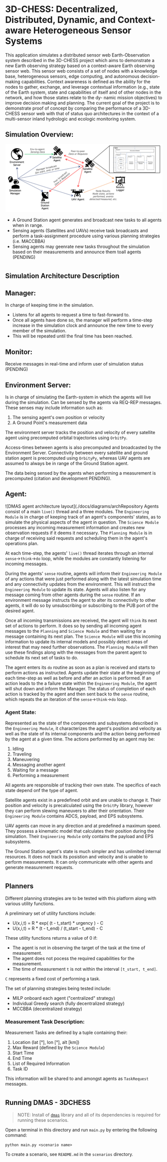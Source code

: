 #   3D-CHESS: Decentralized, Distributed, Dynamic, and Context-aware Heterogeneous Sensor Systems

This application simulates a distributed sensor web Earth-Observation system described in the
3D-CHESS project which aims to demonstrate a new Earth
observing strategy based on a context-aware Earth observing
sensor web. This sensor web consists of a set of nodes with a
knowledge base, heterogeneous sensors, edge computing,
and autonomous decision-making capabilities. Context
awareness is defined as the ability for the nodes to gather,
exchange, and leverage contextual information (e.g., state of
the Earth system, state and capabilities of itself and of other
nodes in the network, and how those states relate to the dy-
namic mission objectives) to improve decision making and
planning. The current goal of the project is to demonstrate
proof of concept by comparing the performance of a 3D-
CHESS sensor web with that of status quo architectures in
the context of a multi-sensor inland hydrologic and ecologic
monitoring system.

## Simulation Overview:
![DMAS network framework diagram](./docs/diagrams/architecture/simulation.png)
- A Ground Station agent generates and broadcast new tasks to all agents when in range.
- Sensing agents (Satellites and UAVs) receive task broadcasts and perform a task-assignment procedure using various planning strategies (i.e. MACCBBA)
- Sensing agents may geenrate new tasks throughout the simulation based on their measurements and announce them toall agents (PENDING)

#
## Simulation Architecture Description
## Manager:
In charge of keeping time in the simulation. 
- Listens for all agents to request a time to fast-forward to. 
- Once all agents have done so, the manager will perform a time-step increase in the simulation clock and announce the new time to every member of the simulation. 
- This will be repeated until the final time has been reached.

## Monitor:
Receive messages in real-time and inform user of simulation status (PENDING)

## Environment Server:
Is in charge of simulating the Earth-system in which the agents will live during the simulation. Can be sensed by the agents via REQ-REP messages. These senses may include information such as:

1. The sensing agent's own position or velocity
2. A Ground Point's measurement data

The environment server tracks the position and velocity of every satellite agent using precomputed orbital trajectories using `OrbitPy`.

Access-times between agents is also precomputed and broadcasted by the Environment Server. Connectivity between every satellite and ground station agent is precomputed using `OrbityPy`, whereas UAV agents are assumed to always be in range of the Ground Station agent.

The data being sensed by the agents when performing a measurement is precomputed (citation and development PENDING).

## Agent:

![DMAS agent architecture layout](./docs/diagrams/archRepository 
Agents consist of a main `live()` thread and a three modules. The `Engineering Module` is in charge of keeping track of an agent's components' states, as to simulate the physical aspects of the agent in question. The `Science Module` processes any incoming measurement information and creates new observation requests if it deems it necessary. The `Planning Module` is in charge of receiving said requests and scheduling them in the agent's operations plan. 

At each time-step, the agents' `live()` thread iterates through an internal `sense`->`think`->`do` loop, while the modules are constantly listening for incoming messages.

During the agents' `sense` routine, agents will inform their `Engineering Module` of any actions that were just performed along with the latest simulation time and any connectivity updates from the environment. This will instruct the `Engineering Module` to update its state. Agents will also listen for any message coming from other agents during the `sense` routine. If an environment message instructs the agent to alter its connectivity to other agents, it will do so by unsubscribing or subscribing to the PUB port of the desired agent.

Once all incoming transmissions are received, the agent will `think` its next set of actions to perform. It does so by sending all incoming agent messages to the `Planning` and `Science Module` and then waiting for a message containing its next plan. The `Science Module` will use this incoming information to update its internal models and possibly detect areas of interest that may need further observations. The `Planning Module` will then use these findings along with the messages from the parent agent to schedule its next set of tasks to do.

The agent enters its `do` routine as soon as a plan is received and starts to perform actions as instructed. Agents update their state at the beginning of each time-step as well as before and after an action is performed. If an action leads to the a failure state within the `Engineering Module`, the agent will shut down and inform the Manager. The status of completion of each action is tracked by the agent and then sent back to the `sense` routine, which repeats the an iteration of the `sense`->`think`->`do` loop.

### Agent State:
Represented as the state of the components and subsystems described in the `Engineering Module`, it characterizes the agent's position and velocity as well as the state of its internal components and the action being performed by the agent at a given time. The actions performed by an agent may be:
1. Idling
2. Traveling
3. Maneuvering
4. Messaging another agent
5. Waiting for a message
6. Performing a measurement

All agents are responsible of tracking their own state. The specifics of each state depend onf the type of agent. 

Satellite agents exist in a predefined orbit and are unable to change it. Their position and velocity is precalculated using the `OrbitPy` library, however they can perform slewing maneuvers to alter their orientation. Their `Engineering Module` contains ADCS, payload, and EPS subsystems.

UAV agents can move in any direction and at predefined a maximum speed. They possess a kinematic model that calculates their position during the simulation.  Their `Engineering Module` only contains the payload and EPS subsystems.

The Ground Station agent's state is much simpler and has unlimited internal resources. It does not track its posistion and velocity and is unable to perform measurements. It can only communicate with other agents and generate measurement requests.

#
## Planners
Different planning strategies are to be tested with this platform along with various utility functions. 

A preliminary set of utility functions include:
- U(x,i,t) = R * exp( (t - t_start) * urgency ) - C         
- U(x,i,t) = R * (t - t_end) / (t_start - t_end) - C

These utility functions returns a value of 0 if:
- The agent is not in observing the target of the task at the time of measurement.
- The agent does not pocess the required capabilities for the measurement. 
- The time of measurement `t` is not within the interval `[t_start, t_end]`.

`C` represents a fixed cost of performing a task. 

The set of planning strategies being tested include:
 - MILP onboard each agent ("centralized" strategy)
 - Individual Greedy search (fully decentralized strategy)
 - MCCBBA (decentralized strategy)

### Measurement Task Description:
Measurement Tasks are defined by a tuple containing their:
1. Location (lat [°], lon [°], alt [km])
2. Max Reward (defined by the `Science Module`)
3. Start Time
4. End Time
6. List of Required Information
7. Task ID

This information will be shared to and amongst agents as `TaskRequest` messages. 

#
## Running DMAS - 3DCHESS
> NOTE: Install of [`dmas`](https://github.com/seakers/DMASpy) library and all of its dependencies is required for running these scenarios.

Open a terminal in this directory and run `main.py` by entering the following command:

    python main.py <scenario name>

To create a scenario, see `README.md` in the `scenarios` directory.
